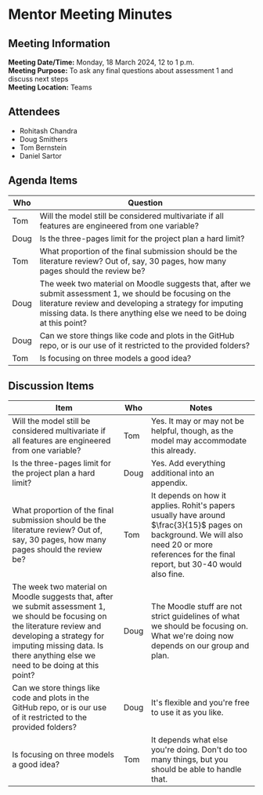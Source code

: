 # Mentor Meeting Minutes
## Meeting Information
**Meeting Date/Time:** Monday, 18 March 2024, 12 to 1 p.m.  
**Meeting Purpose:** To ask any final questions about assessment 1 and discuss next steps  
**Meeting Location:** Teams  

## Attendees
- Rohitash Chandra
- Doug Smithers
- Tom Bernstein
- Daniel Sartor

## Agenda Items

Who | Question
---- | ----
Tom | Will the model still be considered multivariate if all features are engineered from one variable?
Doug | Is the three-pages limit for the project plan a hard limit?
Tom | What proportion of the final submission should be the literature review? Out of, say, 30 pages, how many pages should the review be?
Doug | The week two material on Moodle suggests that, after we submit assessment 1, we should be focusing on the literature review and developing a strategy for imputing missing data. Is there anything else we need to be doing at this point?
Doug | Can we store things like code and plots in the GitHub repo, or is our use of it restricted to the provided folders?
Tom | Is focusing on three models a good idea?

## Discussion Items

Item | Who | Notes |
---- | ---- | ----
Will the model still be considered multivariate if all features are engineered from one variable? | Tom | Yes. It may or may not be helpful, though, as the model may accommodate this already. 
Is the three-pages limit for the project plan a hard limit? | Doug | Yes. Add everything additional into an appendix.
What proportion of the final submission should be the literature review? Out of, say, 30 pages, how many pages should the review be? | Tom | It depends on how it applies. Rohit's papers usually have around $\frac{3}{15}$ pages on background. We will also need 20 or more references for the final report, but 30-40 would also fine.
The week two material on Moodle suggests that, after we submit assessment 1, we should be focusing on the literature review and developing a strategy for imputing missing data. Is there anything else we need to be doing at this point? | Doug | The Moodle stuff are not strict guidelines of what we should be focusing on. What we're doing now depends on our group and plan.
Can we store things like code and plots in the GitHub repo, or is our use of it restricted to the provided folders? | Doug | It's flexible and you're free to use it as you like.
Is focusing on three models a good idea? | Tom | It depends what else you're doing. Don't do too many things, but you should be able to handle that.